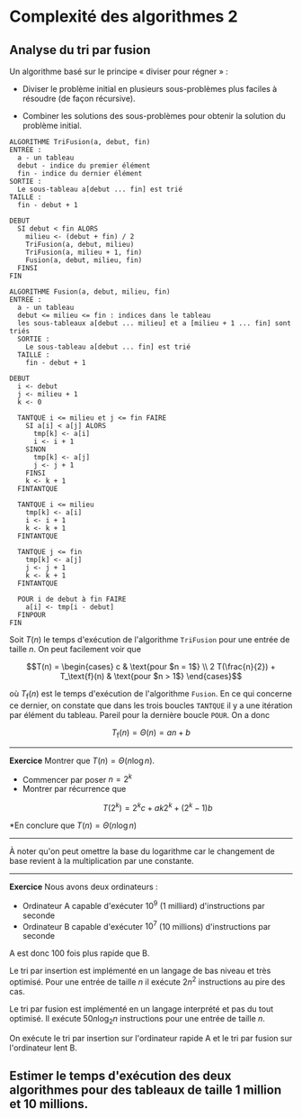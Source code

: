 # Complexité des algorithmes 2

## Analyse du tri par fusion

Un algorithme basé sur le principe « diviser pour régner » :

  * Diviser le problème initial en plusieurs sous-problèmes plus faciles à résoudre (de façon récursive).

  * Combiner les solutions des sous-problèmes pour obtenir la solution du problème initial.

```
ALGORITHME TriFusion(a, debut, fin)
ENTRÉE :
  a - un tableau
  debut - indice du premier élément
  fin - indice du dernier élément
SORTIE :
  Le sous-tableau a[debut ... fin] est trié
TAILLE :
  fin - debut + 1

DEBUT
  SI debut < fin ALORS
    milieu <- (debut + fin) / 2
    TriFusion(a, debut, milieu)
    TriFusion(a, milieu + 1, fin)
    Fusion(a, debut, milieu, fin)
  FINSI
FIN     
```

```
ALGORITHME Fusion(a, debut, milieu, fin)
ENTRÉE :
  a - un tableau
  debut <= milieu <= fin : indices dans le tableau
  les sous-tableaux a[debut ... milieu] et a [milieu + 1 ... fin] sont triés
  SORTIE :
    Le sous-tableau a[debut ... fin] est trié
  TAILLE :
    fin - debut + 1

DEBUT
  i <- debut
  j <- milieu + 1
  k <- 0

  TANTQUE i <= milieu et j <= fin FAIRE
    SI a[i] < a[j] ALORS
      tmp[k] <- a[i]
      i <- i + 1
    SINON
      tmp[k] <- a[j]
      j <- j + 1
    FINSI
    k <- k + 1
  FINTANTQUE

  TANTQUE i <= milieu
    tmp[k] <- a[i]
    i <- i + 1
    k <- k + 1
  FINTANTQUE

  TANTQUE j <= fin
    tmp[k] <- a[j]
    j <- j + 1
    k <- k + 1
  FINTANTQUE

  POUR i de debut à fin FAIRE
    a[i] <- tmp[i - debut]
  FINPOUR
FIN
```

Soit $`T(n)`$ le temps d'exécution de l'algorithme `TriFusion` pour une entrée de taille $`n`$. On peut facilement voir que

```math
T(n) =
\begin{cases}
  c & \text{pour $n = 1$} \\
  2 T(\frac{n}{2}) + T_\text{f}(n) & \text{pour $n > 1$}
\end{cases}
```

où $`T_\text{f}(n)`$ est le temps d'exécution de l'algorithme `Fusion`. En ce qui concerne ce dernier, on constate que dans les trois boucles `TANTQUE` il y a une itération par élément du tableau. Pareil pour la dernière boucle `POUR`. On a donc

```math
T_\text{f}(n) = \Theta(n) = a n + b
```

---

**Exercice** Montrer que $`T(n) = \Theta(n \log n)`$.

  * Commencer par poser $`n = 2^k`$
  * Montrer par récurrence que
    ```math
    T(2^k) = 2^k c + a k 2^k + (2^k - 1) b
    ```
  *En conclure que $`T(n) = \Theta(n \log n)`$

---

À noter qu'on peut omettre la base du logarithme car le changement de base revient à la multiplication par une constante.

---

**Exercice** Nous avons deux ordinateurs :

  * Ordinateur A capable d'exécuter $`10^9`$ (1 milliard) d'instructions par seconde
  * Ordinateur B capable d'exécuter $`10^7`$ (10 millions) d'instructions par seconde

A est donc 100 fois plus rapide que B.

Le tri par insertion est implémenté en un langage de bas niveau et très optimisé. Pour une entrée de taille $`n`$ il exécute $`2 n^2`$ instructions au pire des cas.

Le tri par fusion est implémenté en un langage interprété et pas du tout optimisé. Il exécute $`50 n \log_2 n`$ instructions pour une entrée de taille $`n`$.

On exécute le tri par insertion sur l'ordinateur rapide A et le tri par fusion sur l'ordinateur lent B.

Estimer le temps d'exécution des deux algorithmes pour des tableaux de taille 1 million et 10 millions.
---
